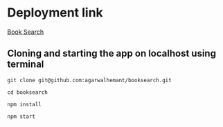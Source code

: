 # Deployment link
[Book Search](https://booksearch-one.vercel.app/)

## Cloning and starting the app on localhost using terminal

```
git clone git@github.com:agarwalhemant/booksearch.git
```
```
cd booksearch
```
```
npm install
```
```
npm start
```